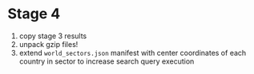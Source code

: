 # Stage 4
1. copy stage 3 results
2. unpack gzip files!
3. extend `world_sectors.json` manifest with center coordinates 
of each country in sector to increase search query execution
